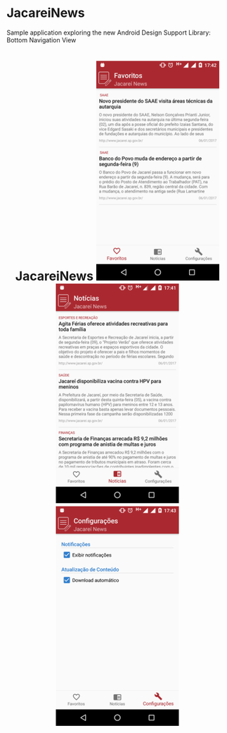 # JacareiNews
Sample application exploring the new Android Design Support Library: Bottom Navigation View
<h1 align="center">
    JacareiNews
  <img src="https://github.com/brsanthiago/JacareiNews/blob/master/capture/device-2017-01-06-174242.png" alt="Favoritos" width="280" height="498" />
  <img src="https://github.com/brsanthiago/JacareiNews/blob/master/capture/device-2017-01-06-174200.png" alt="Notícias" width="280" height="498"  />
  <img src="https://github.com/brsanthiago/JacareiNews/blob/master/capture/device-2017-01-06-174344.png" alt="Configurações" width="280" height="498" />
</h1>
